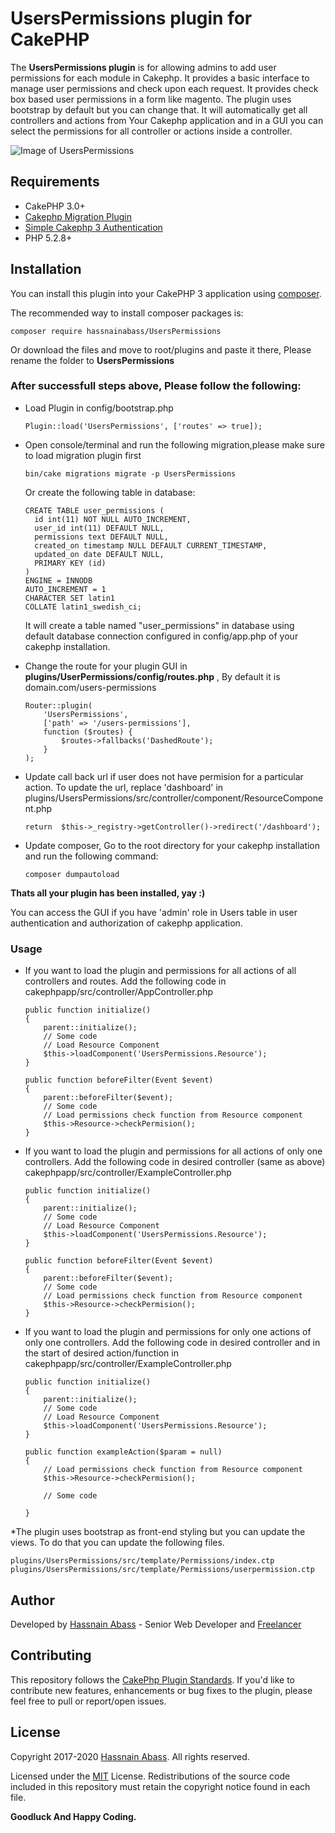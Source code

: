 # UsersPermissions plugin for CakePHP
The **UsersPermissions plugin** is for allowing admins to add user permissions for each module in Cakephp. It provides a basic interface to manage user permissions and check upon each request.
It provides check box based user permissions in a form like magento. The plugin uses bootstrap by default but you can change that. 
It will automatically get all controllers and actions from Your Cakephp application and in a GUI you can select the permissions for all controller or actions inside a controller.

![Image of UsersPermissions](http://i66.tinypic.com/2k0uiv.png)

## Requirements

* CakePHP 3.0+
* [Cakephp Migration Plugin](https://book.cakephp.org/3.0/en/migrations.html)
* [Simple Cakephp 3 Authentication](https://book.cakephp.org/3.0/en/tutorials-and-examples/blog-auth-example/auth.html)
* PHP 5.2.8+

## Installation

You can install this plugin into your CakePHP 3 application using [composer](http://getcomposer.org).

The recommended way to install composer packages is:

```
composer require hassnainabass/UsersPermissions
```
Or download the files and move to root/plugins and paste it there, Please rename the folder to **UsersPermissions**

### After successfull steps above, Please follow the following:

* Load Plugin in config/bootstrap.php
	```
	Plugin::load('UsersPermissions', ['routes' => true]);
	```
* Open console/terminal and run the following migration,please make sure to load migration plugin first
	```
	bin/cake migrations migrate -p UsersPermissions
	```
    Or create the following table in database:

    ```
    CREATE TABLE user_permissions (
      id int(11) NOT NULL AUTO_INCREMENT,
      user_id int(11) DEFAULT NULL,
      permissions text DEFAULT NULL,
      created_on timestamp NULL DEFAULT CURRENT_TIMESTAMP,
      updated_on date DEFAULT NULL,
      PRIMARY KEY (id)
    )
    ENGINE = INNODB
    AUTO_INCREMENT = 1
    CHARACTER SET latin1
    COLLATE latin1_swedish_ci;
    ```
	It will create a table named "user_permissions" in database using default database connection configured in config/app.php of your cakephp installation.

* Change the route for your plugin GUI in **plugins/UserPermissions/config/routes.php** , By default it is domain.com/users-permissions

	```
	Router::plugin(
	    'UsersPermissions',
	    ['path' => '/users-permissions'],
	    function ($routes) {
	        $routes->fallbacks('DashedRoute');
	    }
	);
	```
* Update call back url if user does not have permision for a particular action. To update the url, replace 'dashboard' in plugins/UsersPermissions/src/controller/component/ResourceComponent.php
	```
	return  $this->_registry->getController()->redirect('/dashboard');
	```
* Update composer, Go to the root directory for your cakephp installation and run the following command:
	```
	composer dumpautoload
	```

**Thats all your plugin has been installed, yay :)**

You can access the GUI if you have 'admin' role in Users table in user authentication and authorization of cakephp application.

### Usage

* If you want to load the plugin and permissions for all actions of all controllers and routes. Add the following code in cakephpapp/src/controller/AppController.php
	```
	public function initialize()
    {
        parent::initialize();
        // Some code
        // Load Resource Component
        $this->loadComponent('UsersPermissions.Resource');
    }

    public function beforeFilter(Event $event)
    {
    	parent::beforeFilter($event);
    	// Some code
    	// Load permissions check function from Resource component
        $this->Resource->checkPermision();
    }

	```

* If you want to load the plugin and permissions for all actions of only one controllers. Add the following code in desired controller (same as above) cakephpapp/src/controller/ExampleController.php
	```
	public function initialize()
    {
        parent::initialize();
        // Some code
        // Load Resource Component
        $this->loadComponent('UsersPermissions.Resource');
    }

    public function beforeFilter(Event $event)
    {
    	parent::beforeFilter($event);
    	// Some code
    	// Load permissions check function from Resource component
        $this->Resource->checkPermision();
    }

	```
* If you want to load the plugin and permissions for only one actions of only one controllers. Add the following code in desired controller and in the start of desired action/function in cakephpapp/src/controller/ExampleController.php
	```
	public function initialize()
    {
        parent::initialize();
        // Some code
        // Load Resource Component
        $this->loadComponent('UsersPermissions.Resource');
    }

    public function exampleAction($param = null)
    {
    	// Load permissions check function from Resource component
        $this->Resource->checkPermision();

    	// Some code
    	
    }

	```
*The plugin uses bootstrap as front-end styling but you can update the views. To do that you can update the following files.

	plugins/UsersPermissions/src/template/Permissions/index.ctp
	plugins/UsersPermissions/src/template/Permissions/userpermission.ctp

## Author

Developed by [Hassnain Abass](https://www.linkedin.com/in/hussnain-abass-b041b578/) - Senior Web Developer and [Freelancer](https://www.freelancer.com/u/Hussnain0163.html)

## Contributing

This repository follows the [CakePhp Plugin Standards](https://book.cakephp.org/3.0/en/plugins.html). If you'd like to contribute new features, enhancements or bug fixes to the plugin, please feel free to pull or report/open issues.

## License

Copyright 2017-2020 [Hassnain Abass](https://www.linkedin.com/in/hussnain-abass-b041b578/). All rights reserved.

Licensed under the [MIT](http://www.opensource.org/licenses/mit-license.php) License. Redistributions of the source code included in this repository must retain the copyright notice found in each file.

**Goodluck And Happy Coding.**